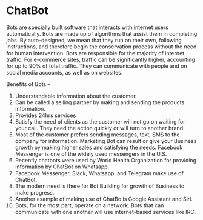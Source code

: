 # ChatBot
Bots are specially built software that interacts with internet users automatically. Bots are made up of algorithms that assist them in completing jobs. 
By auto-designed, we mean that they run on their own, following instructions, and therefore begin the conservation process without the need for human intervention. 
Bots are responsible for the majority of internet traffic. For e-commerce sites, traffic can be significantly higher, accounting for up to 90% of total traffic. 
They can communicate with people and on social media accounts, as well as on websites.

Benefits of Bots –
1. Understandable information about the customer.
2. Can be called a selling partner by making and sending the products information.
3. Provides 24hrs services
4. Satisfy the need of clients as the customer will not go on waiting for your call. They need the action quickly or will turn to another brand.
5. Most of the customer prefers sending messages, text, SMS to the company for information. Marketing Bot can result or give your Business growth by making higher sales and satisfying the needs. Facebook Messenger is one of the widely used messengers in the U.S.
6. Recently chatbots were used by World Health Organization for providing information by ChatBot on Whatsapp.
7. Facebook Messenger, Slack, Whatsapp, and Telegram make use of ChatBot.
8. The modern need is there for Bot Building for growth of Business to make progress.
9. Another example of making use of ChatBo is Google Assistant and Siri.
10. Bots, for the most part, operate on a network. Bots that can communicate with one another will use internet-based services like IRC.

